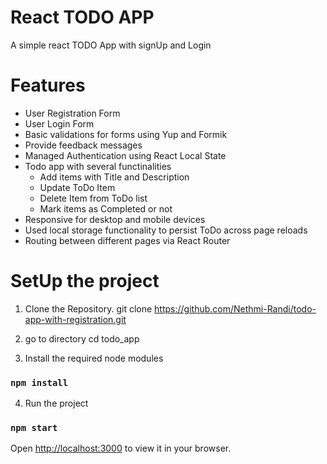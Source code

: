 # React TODO APP
A simple react TODO App with signUp and Login

# Features
- User Registration Form
- User Login Form 
- Basic validations for forms using Yup and Formik
- Provide feedback messages 
- Managed Authentication using React Local State 
- Todo app with several functinalities 
    - Add items with Title and Description
    - Update ToDo Item 
    - Delete Item from ToDo list 
    - Mark items as Completed or not 
- Responsive for desktop and mobile devices 
- Used local storage functionality to persist ToDo across page reloads 
- Routing between different pages via React Router

# SetUp the project 

1. Clone the Repository.
git clone https://github.com/Nethmi-Randi/todo-app-with-registration.git

2. go to directory 
cd  todo_app

3. Install the required node modules 
### `npm install`

4. Run the project 
### `npm start`

Open [http://localhost:3000](http://localhost:3000) to view it in your browser.




